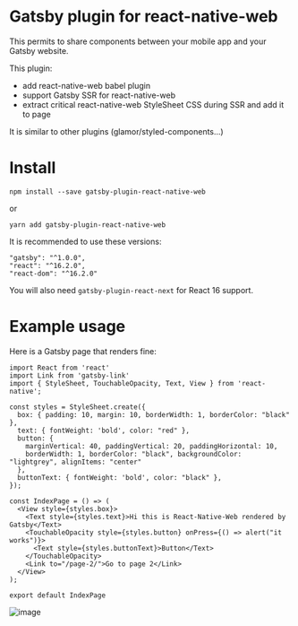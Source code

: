 Gatsby plugin for react-native-web
===================================


This permits to share components between your mobile app and your Gatsby website.

This plugin:
- add react-native-web babel plugin
- support Gatsby SSR for react-native-web
- extract critical react-native-web StyleSheet CSS during SSR and add it to page

It is similar to other plugins (glamor/styled-components...)




# Install

`npm install --save gatsby-plugin-react-native-web`

or 

`yarn add gatsby-plugin-react-native-web`


It is recommended to use these versions:

```
"gatsby": "^1.0.0",
"react": "^16.2.0",
"react-dom": "^16.2.0"
```

You will also need `gatsby-plugin-react-next` for React 16 support.

# Example usage

Here is a Gatsby page that renders fine:

``` 
import React from 'react'
import Link from 'gatsby-link'
import { StyleSheet, TouchableOpacity, Text, View } from 'react-native';

const styles = StyleSheet.create({
  box: { padding: 10, margin: 10, borderWidth: 1, borderColor: "black" },
  text: { fontWeight: 'bold', color: "red" },
  button: {
    marginVertical: 40, paddingVertical: 20, paddingHorizontal: 10,
    borderWidth: 1, borderColor: "black", backgroundColor: "lightgrey", alignItems: "center"
  },
  buttonText: { fontWeight: 'bold', color: "black" },
});

const IndexPage = () => (
  <View style={styles.box}>
    <Text style={styles.text}>Hi this is React-Native-Web rendered by Gatsby</Text>
    <TouchableOpacity style={styles.button} onPress={() => alert("it works")}>
      <Text style={styles.buttonText}>Button</Text>
    </TouchableOpacity>
    <Link to="/page-2/">Go to page 2</Link>
  </View>
);

export default IndexPage
```


![image](https://pbs.twimg.com/media/DXDW_qPX0AISAHS.jpg:large)

